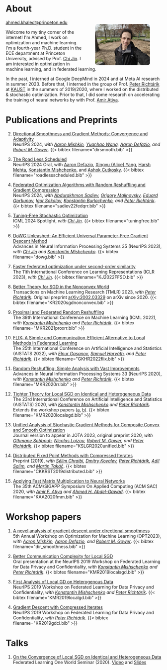 # About
<figure style="float:right; margin-bottom: auto; max-width:35%; min-width:40px;">
    <img src="images/photo51.jpeg" style="border-radius:5%" alt="Photo of me" />
</figure>

[ahmed.khaled@princeton.edu](mailto:ahmed.khaled@princeton.edu)

Welcome to my tiny corner of the internet! I'm Ahmed, I work on optimization and machine learning. I'm a fourth-year Ph.D. student in the ECE department at Princeton University, advised by Prof. [Chi Jin](https://sites.google.com/view/cjin/home). I am interested in optimization in machine learning, and in federated learning.


In the past, I interned at Google DeepMind in 2024 and at Meta AI research in summer 2023. Before that, I interned in the group of Prof. [Peter Richtárik](https://richtarik.org/index.html) at [KAUST](https://www.kaust.edu.sa/en/) in the summers of 2019/2020, where I worked on the distributed & stochastic optimization. Prior to that, I did some research on accelerating the training of neural networks by with Prof. [Amir Atiya](https://scholar.google.com.eg/citations?user=YNxHCMwAAAAJ&hl=en).


# Publications and Preprints

2. [Directional Smoothness and Gradient Methods: Convergence and Adaptivity](https://arxiv.org/abs/2403.04081)  
   NeurIPS 2024, *with [Aaron Mishkin](https://cs.stanford.edu/~amishkin/), [Yuanhao Wang](https://www.cs.princeton.edu/~yuanhao/), [Aaron Defazio](https://www.aarondefazio.com/), and [Robert M. Gower](https://gowerrobert.github.io/)*. {{< bibtex filename="dirsmooth.bib" >}}


3. [The Road Less Scheduled](https://arxiv.org/abs/2405.15682)  
   NeurIPS 2024 Oral, with [Aaron Defazio](https://www.aarondefazio.com/), [Xingyu (Alice) Yang](https://x.com/alicey_ang), [Harsh Mehta](https://scholar.google.com/citations?user=murJPNoAAAAJ&hl=en), [Konstantin Mishchenko](https://konstmish.com), and [Ashok Cutkosky](https://ashok.cutkosky.com/). {{< bibtex filename="roadlessscheduled.bib" >}}

6. [Federated Optimization Algorithms with Random Reshuffling and Gradient Compression](https://arxiv.org/abs/2206.07021)  
   NeurIPS 2024, *with [Abdurakhmon Sadiev](https://scholar.google.com/citations?user=R-xZRIAAAAAJ&hl=ru), [Grigory Malinovsky](https://grigory-malinovsky.github.io/), [Eduard Gorbunov](https://eduardgorbunov.github.io/), [Igor Sokolov](https://scholar.google.com/citations?user=OBbPecwAAAAJ&hl=en), [Konstantin Burlachenko](https://burlachenkok.github.io/), and [Peter Richtárik](https://richtarik.org/index.html)*. {{< bibtex filename="sadiev22fedqrr.bib" >}}

1. [Tuning-Free Stochastic Optimization](https://arxiv.org/abs/2402.07793)  
   ICML 2024 Spotlight, *with [Chi Jin](https://sites.google.com/view/cjin/home)*. {{< bibtex filename="tuningfree.bib" >}}


3. [DoWG Unleashed: An Efficient Universal Parameter-Free Gradient Descent Method](https://arxiv.org/abs/2305.16284)  
   Advances in Neural Information Processing Systems 35 (NeurIPS 2023), *with [Chi Jin](https://sites.google.com/view/cjin/home) and [Konstantin Mishchenko](https://konstmish.com)*. {{< bibtex filename="dowg.bib" >}}

4. [Faster federated optimization under second-order similarity](https://arxiv.org/abs/2209.02257)  
   The 11th International Conference on Learning Representations (ICLR 2023), *with [Chi Jin](https://sites.google.com/view/cjin/home)*. {{< bibtex filename="KJ2022FFSO.bib" >}}

5. [Better Theory for SGD in the Nonconvex World](https://openreview.net/pdf?id=AU4qHN2VkS)  
   Transactions on Machine Learning Research (TMLR) 2023, *with [Peter Richtárik](https://richtarik.org/index.html)*. Original preprint [arXiv:2002.03329](https://arxiv.org/abs/2002.03329) on arXiv since 2020. {{< bibtex filename="KR2020sgdnonconvex.bib" >}}


7. [Proximal and Federated Random Reshuffling](https://arxiv.org/abs/2102.06704)  
   The 39th International Conference on Machine Learning (ICML 2022), *with [Konstantin Mishchenko](https://konstmish.com) and [Peter Richtárik](https://richtarik.org/index.html)*. {{< bibtex filename="MKR2021proxrr.bib" >}}

8. [FLIX: A Simple and Communication-Efficient Alternative to Local Methods in Federated Learning](https://arxiv.org/abs/2111.11556)  
   The 25th International Conference on Artificial Intelligence and Statistics (AISTATS 2022), *with [Elnur Gasanov](https://elnurgasanov.com/), [Samuel Horváth](https://samuelhorvath.github.io/), and [Peter Richtárik](https://www.richtarik.org)*. {{< bibtex filename="GKHR2022flix.bib" >}}

9. [Random Reshuffling: Simple Analysis with Vast Improvements](https://arxiv.org/abs/2006.05988)  
   Advances in Neural Information Processing Systems 33 (NeurIPS 2020), *with [Konstantin Mishchenko](https://konstmish.com) and [Peter Richtárik](https://richtarik.org/index.html)*. {{< bibtex filename="MKR2020rr.bib" >}}

10. [Tighter Theory for Local SGD on Identical and Heterogeneous Data](https://arxiv.org/abs/1909.04746)  
   The 23rd International Conference on Artificial Intelligence and Statistics (AISTATS) 2020, *with [Konstantin Mishschenko](https://konstmish.com) and [Peter Richtárik](https://richtarik.org/index.html)*. Extends the workshop papers ([a](https://arxiv.org/abs/1909.04746v1), [b](https://arxiv.org/abs/1909.04715)). {{< bibtex filename="KMR2020localsgd.bib" >}}

11. [Unified Analysis of Stochastic Gradient Methods for Composite Convex and Smooth Optimization](https://arxiv.org/abs/2006.11573)  
   Journal version to appear in JOTA 2023, original preprint 2020, *with [Othmane Sebbouh](https://othmanesebbouh.github.io/), [Nicolas Loizou](https://www.maths.ed.ac.uk/~s1461357/), [Robert M. Gower](https://gowerrobert.github.io/), and [Peter Richtárik](https://richtarik.org/index.html)*. {{< bibtex filename="KSLGR2020unified.bib" >}}

12. [Distributed Fixed Point Methods with Compressed Iterates](https://arxiv.org/abs/1912.09925)  
   Preprint (2019), *with [Sélim Chraibi](https://github.com/Selim78), [Dmitry Kovalev](https://www.dmitry-kovalev.com/), [Peter Richtárik](https://richtarik.org/index.html), [Adil Salim](https://adil-salim.github.io/), and [Martin Takáč](https://mtakac.com/)*. {{< bibtex filename="CKKRST2019distributed.bib" >}}

13. [Applying Fast Matrix Multiplication to Neural Networks](https://acm.org/doi/abs/10.1145/3341105.3373852)  
   The 35th ACM/SIGAPP Symposium On Applied Computing (ACM SAC) 2020, *with [Amir F. Atiya](https://scholar.google.com.eg/citations?hl=en&user=YNxHCMwAAAAJ) and [Ahmed H. Abdel-Gawad](https://scholar.google.com.eg/citations?user=AbVIlsoAAAAJ&hl=en)*. {{< bibtex filename="KAA2020fmm.bib" >}}

# Workshop papers

1. [A novel analysis of gradient descent under directional smoothness](https://opt-ml.org/papers/2023/paper77.pdf)  
   5th Annual Workshop on Optimization for Machine Learning (OPT2023), *with [Aaron Mishkin](https://cs.stanford.edu/~amishkin/), [Aaron Defazio](https://www.aarondefazio.com/), and [Robert M. Gower](https://gowerrobert.github.io/)*. {{< bibtex filename="dir_smoothness.bib" >}}

2. [Better Communication Complexity for Local SGD](https://arxiv.org/abs/1909.04746v1)  
   Oral presentation at the NeurIPS 2019 Workshop on Federated Learning for Data Privacy and Confidentiality, *with [Konstantin Mishschenko](https://konstmish.com) and [Peter Richtárik](https://richtarik.org/index.html)*. {{< bibtex filename="KMR2019localsgd.bib" >}}

3. [First Analysis of Local GD on Heterogenous Data](https://arxiv.org/abs/1909.04715)  
   NeurIPS 2019 Workshop on Federated Learning for Data Privacy and Confidentiality, *with [Konstantin Mishschenko](https://konstmish.com) and [Peter Richtárik](https://richtarik.org/index.html)*. {{< bibtex filename="KMR2019localgd.bib" >}}

4. [Gradient Descent with Compressed Iterates](https://arxiv.org/abs/1909.04716)  
   NeurIPS 2019 Workshop on Federated Learning for Data Privacy and Confidentiality, *with [Peter Richtárik](https://richtarik.org/index.html)*. {{< bibtex filename="KR2019gdci.bib" >}}

# Talks

1. [On the Convergence of Local SGD on Identical and Heterogeneous Data](https://sites.google.com/view/one-world-seminar-series-flow/archive?authuser=0#h.azhfwca3oax9)  
   Federated Learning One World Seminar (2020). [Video](https://www.youtube.com/watch?v=6ThWeKQyp8k&feature=emb_title) and [Slides](/bibs/FLOW_LocalSGD.pdf)
